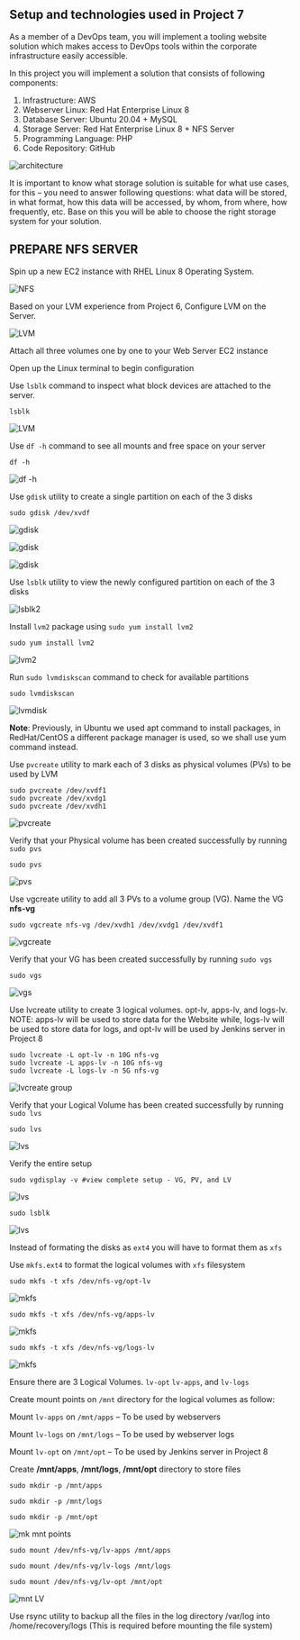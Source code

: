 ## Setup and technologies used in Project 7

As a member of a DevOps team, you will implement a tooling website solution which makes access to DevOps tools within the corporate infrastructure easily accessible.

In this project you will implement a solution that consists of following components:

1. Infrastructure: AWS
2. Webserver Linux: Red Hat Enterprise Linux 8
3. Database Server: Ubuntu 20.04 + MySQL
4. Storage Server: Red Hat Enterprise Linux 8 + NFS Server
5. Programming Language: PHP
6. Code Repository: GitHub

![architecture](./images/architecture.PNG)

It is important to know what storage solution is suitable for what use cases, for this – you need to answer following questions: what data will be stored, in what format, how this data will be accessed, by whom, from where, how frequently, etc. Base on this you will be able to choose the right storage system for your solution.

## PREPARE NFS SERVER

Spin up a new EC2 instance with RHEL Linux 8 Operating System.

![NFS](./images/NFSserver.PNG)

Based on your LVM experience from Project 6, Configure LVM on the Server.

![LVM](./images/LVM.PNG)

Attach all three volumes one by one to your Web Server EC2 instance

Open up the Linux terminal to begin configuration

Use `lsblk` command to inspect what block devices are attached to the server.

`lsblk`

![LVM](./images/lsblk.PNG)

Use `df -h` command to see all mounts and free space on your server

`df -h`

![df -h](./images/df%20-h.PNG)

Use `gdisk` utility to create a single partition on each of the 3 disks

`sudo gdisk /dev/xvdf`

![gdisk](./images/createLVM001.PNG)

![gdisk](./images/createLVM002.PNG)

![gdisk](./images/createLVM003.PNG)

Use `lsblk` utility to view the newly configured partition on each of the 3 disks

![lsblk2](./images/lsblk2.PNG)

Install `lvm2` package using `sudo yum install lvm2`

`sudo yum install lvm2`

![lvm2](./images/install%20lvm2.PNG)

Run `sudo lvmdiskscan` command to check for available partitions

`sudo lvmdiskscan`

![lvmdisk](./images/lvmdiskscan.PNG)

**Note**: Previously, in Ubuntu we used apt command to install packages, in RedHat/CentOS a different package manager is used, so we shall use yum command instead.

Use `pvcreate` utility to mark each of 3 disks as physical volumes (PVs) to be used by LVM

```
sudo pvcreate /dev/xvdf1
sudo pvcreate /dev/xvdg1
sudo pvcreate /dev/xvdh1
```

![pvcreate](./images/pvcreate.PNG)

Verify that your Physical volume has been created successfully by running `sudo pvs`

`sudo pvs`

![pvs](./images/pvs.PNG)

Use vgcreate utility to add all 3 PVs to a volume group (VG). Name the VG **nfs-vg**

`sudo vgcreate nfs-vg /dev/xvdh1 /dev/xvdg1 /dev/xvdf1`

![vgcreate](./images/vgcreate%20nfs-vg.PNG)

Verify that your VG has been created successfully by running `sudo vgs`

`sudo vgs`

![vgs](./images/vgs.PNG)

Use lvcreate utility to create 3 logical volumes. opt-lv, apps-lv, and logs-lv. NOTE: apps-lv will be used to store data for the Website while, logs-lv will be used to store data for logs, and opt-lv will be used by Jenkins server in Project 8

```
sudo lvcreate -L opt-lv -n 10G nfs-vg
sudo lvcreate -L apps-lv -n 10G nfs-vg
sudo lvcreate -L logs-lv -n 5G nfs-vg
```

![lvcreate group](./images/lvcreate.PNG)

Verify that your Logical Volume has been created successfully by running `sudo lvs`

`sudo lvs`

![lvs](./images/lvs.PNG)

Verify the entire setup

`sudo vgdisplay -v #view complete setup - VG, PV, and LV`

![lvs](./images/vgdisplay.PNG)

`sudo lsblk`

![lvs](./images/lsblk3.PNG)


Instead of formating the disks as `ext4` you will have to format them as `xfs`

Use `mkfs.ext4` to format the logical volumes with `xfs` filesystem

`sudo mkfs -t xfs /dev/nfs-vg/opt-lv`

![mkfs](./images/mkfs.xfs1.PNG)

`sudo mkfs -t xfs /dev/nfs-vg/apps-lv`

![mkfs](./images/mkfs.xfs2.PNG)

`sudo mkfs -t xfs /dev/nfs-vg/logs-lv`

![mkfs](./images/mkfs.xfs3.PNG)

Ensure there are 3 Logical Volumes. `lv-opt` `lv-apps`, and `lv-logs`

Create mount points on `/mnt` directory for the logical volumes as follow:

Mount `lv-apps` on `/mnt/apps` – To be used by webservers

Mount `lv-logs` on `/mnt/logs` – To be used by webserver logs

Mount `lv-opt` on `/mnt/opt` – To be used by Jenkins server in Project 8

Create **/mnt/apps**, **/mnt/logs**, **/mnt/opt** directory to store files

`sudo mkdir -p /mnt/apps`

`sudo mkdir -p /mnt/logs`

`sudo mkdir -p /mnt/opt`

![mk mnt points](./images/mkdir.PNG)

`sudo mount /dev/nfs-vg/lv-apps /mnt/apps`

`sudo mount /dev/nfs-vg/lv-logs /mnt/logs`

`sudo mount /dev/nfs-vg/lv-opt /mnt/opt`

![mnt LV](./images/mnt%20lv.PNG)

Use rsync utility to backup all the files in the log directory /var/log into /home/recovery/logs (This is required before mounting the file system)